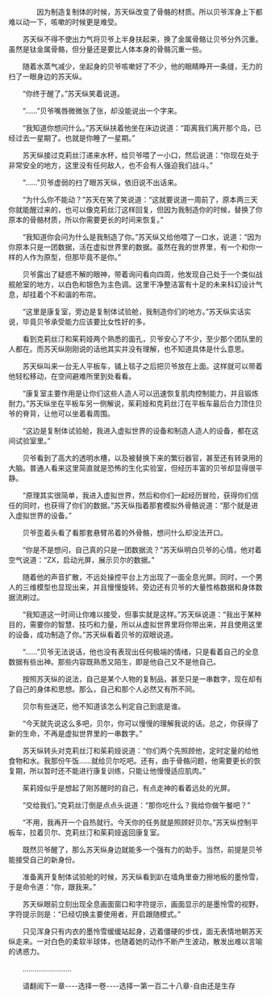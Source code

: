 <div class="read-content j_readContent" id="">
                <p>　　　　因为制造复制体的时候，苏天纵改变了骨骼的材质。所以贝爷浑身上下都难以动一下，咳嗽的时候更是难受。<p>　　苏天纵不得不使出力气将贝爷上半身扶起来，换了金属骨骼让贝爷分外沉重。虽然是钛金属骨骼，但分量还是要比人体本身的骨骼沉重一些。<p>　　随着水蒸气减少，坐起身的贝爷咳嗽好了不少，他的眼睛睁开一条缝，无力的扫了一眼身边的苏天纵。<p>　　“你终于醒了。”苏天纵笑着说道。<p>　　“……”贝爷嘴唇微微张了张，却没能说出一个字来。<p>　　“我知道你想问什么。”苏天纵扶着他坐在床边说道：“距离我们离开那个岛，已经过去一星期了。也就是你睡了一星期。”<p>　　苏天纵接过克莉丝汀递来水杯，给贝爷喂了一小口，然后说道：“你现在处于非常安全的地方，这里没有任何敌人，也不会有人强迫我们战斗。”<p>　　“……”贝爷虚弱的扫了眼苏天纵，依旧说不出话来。<p>　　“为什么你不能动？”苏天在笑了笑说道：“这就要说道一周前了，原本两三天你就能醒过来的，也可以像克莉丝汀这样回复，但因为我制造你的时候，替换了你原本的骨骼材质，所以你需要更长的时间来恢复。”<p>　　“我知道你会问为什么是我制造了你。”苏天纵又给他喂了一口水，说道：“因为你原本只是一团数据，活在虚拟世界里的数据。虽然在我的世界里，有一个和你一样的人作为原型，但那毕竟不是你。”<p>　　贝爷露出了疑惑不解的眼神，带着询问看向四周，他发现自己处于一个类似战舰舱室的地方，以白色和银色为主色调。这里干净整洁富有十足的未来科幻设计气息，却挂着个不和谐的布帘。<p>　　“这里是康复室，旁边是复制体试验舱，我制造你们的地方。”苏天纵实话实说，毕竟贝爷承受能力应该要比女性好的多。<p>　　看到克莉丝汀和茱莉娅两个熟悉的面孔，贝爷安心了不少，至少那个团队里的人都在。而苏天纵刚刚说的话他其实并没有理解，也不知道具体是什么意思。<p>　　苏天纵叫来一台无人平板车，铺上毯子之后把贝爷放在上面。这样就可以带着他轻松移动，在空间避难所里到处看看。<p>　　“康复室主要作用是让你们这些人造人可以迅速恢复肌肉控制能力，并且锻炼耐力。”苏天纵坐在平板车另一侧解说，茱莉娅和克莉丝汀在平板车最后合力顶住贝爷的脊背，让他可以坐着看周围。<p>　　“这边是复制体试验舱，我进入虚拟世界的设备和制造人造人的设备，都在这间试验室里。”<p>　　贝爷看到了高大的透明水槽，以及被替换下来的繁衍器官，甚至还有转录用的大脑。普通人看来这里简直就是恐怖的生化实验室，但经历丰富的贝爷却显得很平静。<p>　　“原理其实很简单，我进入虚拟世界，然后和你们一起经历冒险，获得你们信任的同时，也获得了你们的数据。”苏天纵指着那套模拟外骨骼说道：“那个就是进入虚拟世界的设备。”<p>　　贝爷歪着头看了看那套悬臂吊着的外骨骼，想问什么却没法开口。<p>　　“你是不是想问，自己真的只是一团数据流？”苏天纵明白贝爷的心情，他对着空气说道：“ZX，启动光屏，展示贝尔的数据。”<p>　　随着他的声音扩散，不远处操控平台上方出现了一面全息光屏。同时，一个男人的三维模型也显现出来，并且慢慢旋转。旁边还有贝爷的大量性格数据和身体数据流刷过。<p>　　“我知道这一时间让你难以接受，但事实就是这样。”苏天纵说道：“我出于某种目的，需要你的智慧、技巧和力量，所以从虚拟世界里将你带出来，并且使用这里的设备，成功制造了你。”苏天纵看着贝爷的双眼说道。<p>　　“……”贝爷无法说话，他也没有表现出任何极端的情绪，只是看着自己的全息数据有些出神。那些内容既熟悉又陌生，即是他自己又不是他自己。<p>　　按照苏天纵的说法，自己是某个人物的复制品，甚至只是一串数字，现在却有了自己的身体和思想。那么，自己和那个人必然又有所不同。<p>　　贝尔有些迷茫，他不知道该怎么判定自己到底是谁。<p>　　“今天就先说这么多吧，贝尔，你可以慢慢的理解我说的话。总之，你获得了新的生命，不再是虚拟世界里的一串数字。”<p>　　苏天纵转头对克莉丝汀和茱莉娅说道：“你们两个先照顾他，定时定量的给他食物和水。我那份午饭……就给贝尔吃吧。还有，由于骨骼问题，他需要更长的恢复期，所以暂时还不能进行康复训练，只能让他慢慢适应肌肉。”<p>　　茱莉娅似乎是想起了刚苏醒时的自己，有点走神的看着远处的光屏。<p>　　“交给我们。”克莉丝汀倒是点点头说道：“那你吃什么？我给你做午餐吧？”<p>　　“不用，我再开一个自热就行。今天你的任务就是照顾好贝尔。”苏天纵控制平板车，拉着贝尔、克莉丝汀和茱莉娅返回康复室。<p>　　既然贝爷醒了，那么苏天纵身边就能多一个强有力的助手。当然，前提是贝爷能接受自己的新身份。<p>　　准备离开复制体试验舱的时候，苏天纵看到趴在墙角里奋力擦地板的墨怜雪，于是命令道：“你，跟我来。”<p>　　苏天纵眼前立刻出现全息画面窗口和字符提示，画面显示的是墨怜雪的视野，字符提示则是：“已经切换主要使用者，开启跟随模式。”<p>　　只见浑身只有内衣的墨怜雪缓缓站起身，迈着僵硬的步伐，面无表情地朝苏天纵走来。一对白色的柔软半球体，也随着她的动作不断产生波动，散发出难以言喻的诱惑力。<p>　　……………………<p>　　请翻阅下一章----选择一卷----选择一第一百二十八章-自由还是生存<p> 
            </div>
